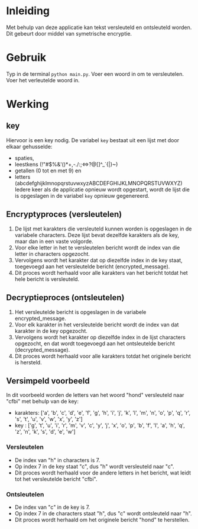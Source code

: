 # Inleiding
Met behulp van deze applicatie kan tekst versleuteld en ontsleuteld worden.
Dit gebeurt door middel van symetrische encryptie.

# Gebruik
Typ in de terminal `python main.py`.
Voer een woord in om te versleutelen.
Voer het verleutelde woord in.

# Werking

## key
Hiervoor is een key nodig.
De variabel `key` bestaat uit een lijst met door elkaar gehusselde:
- spaties, 
- leestkens (!"#$%&'()*+,-./:;<=>?@[\]^_`{|}~)
- getallen (0 tot en met 9) en 
- letters (abcdefghijklmnopqrstuvwxyzABCDEFGHIJKLMNOPQRSTUVWXYZ)
Iedere keer als de applicatie opnieuw wordt opgestart, wordt de lijst die is opgeslagen in de variabel `key` opnieuw gegenereerd. 

## Encryptyproces (versleutelen)
1. De lijst met karakters die versleuteld kunnen worden is opgeslagen in de variabele characters. Deze lijst bevat dezelfde karakters als de key, maar dan in een vaste volgorde.
2. Voor elke letter in het te versleutelen bericht wordt de index van die letter in characters opgezocht.
3. Vervolgens wordt het karakter dat op diezelfde index in de key staat, toegevoegd aan het versleutelde bericht (encrypted_message).
4. Dit proces wordt herhaald voor alle karakters van het bericht totdat het hele bericht is versleuteld.


## Decryptieproces (ontsleutelen)
1. Het versleutelde bericht is opgeslagen in de variabele encrypted_message.
2. Voor elk karakter in het versleutelde bericht wordt de index van dat karakter in de key opgezocht.
3. Vervolgens wordt het karakter op diezelfde index in de lijst characters opgezocht, en dat wordt toegevoegd aan het ontsleutelde bericht (decrypted_message).
4. Dit proces wordt herhaald voor alle karakters totdat het originele bericht is hersteld.


## Versimpeld voorbeeld
In dit voorbeeld worden de letters van het woord "hond" versleuteld naar "cfbi" met behulp van de key:
- karakters: ['a', 'b', 'c', 'd', 'e', 'f', 'g', 'h', 'i', 'j', 'k', 'l', 'm', 'n', 'o', 'p', 'q', 'r', 's', 't', 'u', 'v', 'w', 'x', 'y', 'z']
- key      : ['g', 't', 'u', 'i', 'r', 'm', 'v', 'c', 'y', 'j', 'x', 'o', 'p', 'b', 'f', 'l', 'a', 'h', 'q', 'z', 'n', 'k', 's', 'd', 'e', 'w']


### Versleutelen
- De index van "h" in characters is 7.
- Op index 7 in de key staat "c", dus "h" wordt versleuteld naar "c".
- Dit proces wordt herhaald voor de andere letters in het bericht, wat leidt tot het versleutelde bericht "cfbi".

### Ontsleutelen
- De index van "c" in de key is 7.
- Op index 7 in de characters staat "h", dus "c" wordt ontsleuteld naar "h".
- Dit proces wordt herhaald om het originele bericht "hond" te herstellen.



